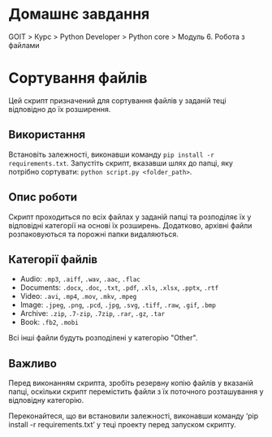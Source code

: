 # Домашнє завдання

GOIT > Курс > Python Developer > Python core > Модуль 6. Робота з файлами

# Сортування файлів

Цей скрипт призначений для сортування файлів у заданій теці відповідно до їх розширення.

## Використання

Встановіть залежності, виконавши команду `pip install -r requirements.txt`.
Запустіть скрипт, вказавши шлях до папці, яку потрібно сортувати: `python script.py <folder_path>`.

## Опис роботи

Скрипт проходиться по всіх файлах у заданій папці та розподіляє їх у відповідні категорії на основі їх розширень. Додатково, архівні файли розпаковуються та порожні папки видаляються.

## Категорії файлів

- Audio: `.mp3`, `.aiff`, `.wav`, `.aac`, `.flac`
- Documents: `.docx`, `.doc`, `.txt`, `.pdf`, `.xls`, `.xlsx`, `.pptx`, `.rtf`
- Video: `.avi`, `.mp4`, `.mov`, `.mkv`, `.mpeg`
- Image: `.jpeg`, `.png`, `.pcd`, `.jpg`, `.svg`, `.tiff`, `.raw`, `.gif`, `.bmp`
- Archive: `.zip`, `.7-zip`, `.7zip`, `.rar`, `.gz`, `.tar`
- Book: `.fb2`, `.mobi`

Всі інші файли будуть розподілені у категорію "Other".

## Важливо

Перед виконанням скрипта, зробіть резервну копію файлів у вказаній папці, оскільки скрипт перемістить файли з їх поточного розташування у відповідну категорію.

Переконайтеся, що ви встановили залежності, виконавши команду ‘pip install -r requirements.txt’ у теці проекту перед запуском скрипту.

